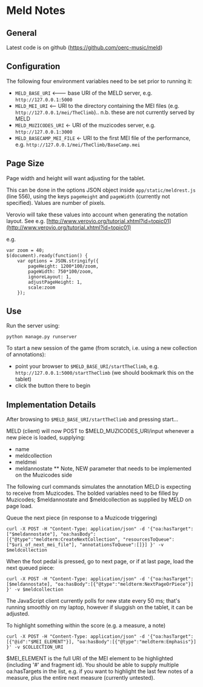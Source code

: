 # Meld Notes

## General

Latest code is on github (https://github.com/oerc-music/meld)

## Configuration

The following four environment variables need to be set prior to running it:
- `MELD_BASE_URI` <--- base URI of the MELD server, e.g. `http://127.0.0.1:5000`
- `MELD_MEI_URI` <-- URI to the directory containing the MEI files (e.g. `http://127.0.0.1/mei/TheClimb`).. n.b. these are not currently served by MELD
- `MELD_MUZICODES_URI` <- URI of the muzicodes server, e.g. `http://127.0.0.1:3000`
- `MELD_BASECAMP_MEI_FILE` <- URI to the first MEI file of the performance, e.g. `http://127.0.0.1/mei/TheClimb/BaseCamp.mei`

## Page Size

Page width and height will want adjusting for the tablet. 

This can be done in the options JSON object inside `app/static/meldrest.js` (line 556), using the keys `pageHeight` and `pageWidth` (currently not specified). Values are number of pixels. 

Verovio will take these values into account when generating the notation layout. See e.g. [http://www.verovio.org/tutorial.xhtml?id=topic01](http://www.verovio.org/tutorial.xhtml?id=topic01)

e.g.
```
var zoom = 40;
$(document).ready(function() { 
    var options = JSON.stringify({
    	pageHeight: 1200*100/zoom,
    	pageWidth: 750*100/zoom,
    	ignoreLayout: 1,
        adjustPageHeight: 1,
        scale:zoom
    });
```


## Use

Run the server using:
```
python manage.py runserver
```

To start a new session of the game (from scratch, i.e. using a new collection of annotations): 
- point your browser to `$MELD_BASE_URI/startTheClimb`, e.g. `http://127.0.0.1:5000/startTheClimb` (we should bookmark this on the tablet)
- click the button there to begin

## Implementation Details

After browsing to `$MELD_BASE_URI/startTheClimb` and pressing start...

MELD (client) will now POST to $MELD_MUZICODES_URI/input whenever a new piece is loaded, supplying:
- name 
- meldcollection
- meldmei
- meldannostate ** Note, NEW parameter that needs to be implemented on the Muzicodes side

The following curl commands simulates the annotation MELD is expecting to receive from Muzicodes. The bolded variables need to be filled by Muzicodes; $meldannostate and $meldcollection as supplied by MELD on page load.

Queue the next piece (in response to a Muzicode triggering)
```
curl -X POST -H "Content-Type: application/json" -d '{"oa:hasTarget":["$meldannostate"], "oa:hasBody":[{"@type":"meldterm:CreateNextCollection", "resourcesToQueue":["$uri_of_next_mei_file"], "annotationsToQueue":[]}] }' -v $meldcollection
```

When the foot pedal is pressed, go to next page, or if at last page, load the next queued piece:

```
curl -X POST -H "Content-Type: application/json" -d '{"oa:hasTarget":[$meldannostate], "oa:hasBody":[{"@type":"meldterm:NextPageOrPiece"}] }' -v $meldcollection
```

The JavaScript client currently polls for new state every 50 ms; that's running smoothly on my laptop, however if sluggish on the tablet, it can be adjusted.

To highlight something within the score (e.g. a measure, a note)
```
curl -X POST -H "Content-Type: application/json" -d '{"oa:hasTarget":[{"@id":"$MEI_ELEMENT"}], "oa:hasBody":[{"@type":"meldterm:Emphasis"}] }' -v $COLLECTION_URI
```
$MEI_ELEMENT is the full URI of the MEI element to be highlighted (including '#' and fragment id). You should be able to supply multiple oa:hasTargets in the list, e.g. if you want to highlight the last few notes of a measure, plus the entire next measure (currently untested). 
